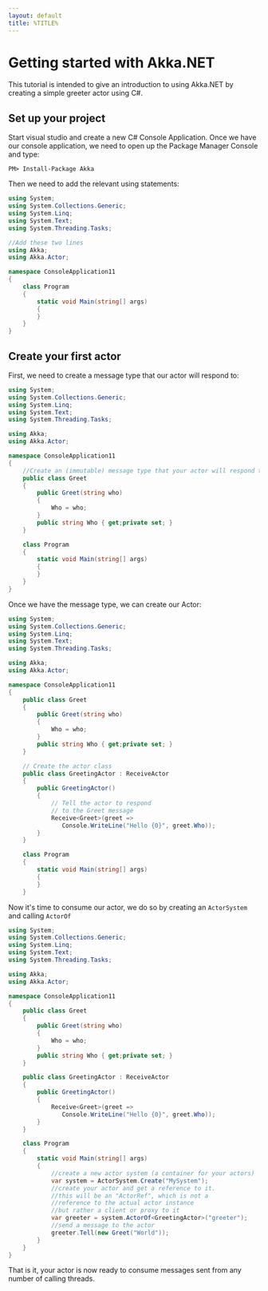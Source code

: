 ```yaml
---
layout: default
title: %TITLE%
---
```

# Getting started with Akka.NET

This tutorial is intended to give an introduction to using Akka.NET by creating a simple greeter actor using C#.

## Set up your project

Start visual studio and create a new C# Console Application.
Once we have our console application, we need to open up the Package Manager Console and type:

```
PM> Install-Package Akka
```

Then we need to add the relevant using statements:

```c#
using System;
using System.Collections.Generic;
using System.Linq;
using System.Text;
using System.Threading.Tasks;

//Add these two lines
using Akka;
using Akka.Actor;

namespace ConsoleApplication11
{
    class Program
    {
        static void Main(string[] args)
        {
        }
    }
}
```

## Create your first actor

First, we need to create a message type that our actor will respond to:

```csharp
using System;
using System.Collections.Generic;
using System.Linq;
using System.Text;
using System.Threading.Tasks;

using Akka;
using Akka.Actor;

namespace ConsoleApplication11
{
    //Create an (immutable) message type that your actor will respond to
    public class Greet
    {
        public Greet(string who)
        {
            Who = who;
        }
        public string Who { get;private set; }
    }

    class Program
    {
        static void Main(string[] args)
        {
        }
    }
}
```

Once we have the message type, we can create our Actor:
```csharp
using System;
using System.Collections.Generic;
using System.Linq;
using System.Text;
using System.Threading.Tasks;

using Akka;
using Akka.Actor;

namespace ConsoleApplication11
{
    public class Greet
    {
        public Greet(string who)
        {
            Who = who;
        }
        public string Who { get;private set; }
    }

    // Create the actor class
    public class GreetingActor : ReceiveActor
    {
        public GreetingActor()
        {
            // Tell the actor to respond 
            // to the Greet message
            Receive<Greet>(greet => 
               Console.WriteLine("Hello {0}", greet.Who));
        }
    }

    class Program
    {
        static void Main(string[] args)
        {
        }
    }
```

Now it's time to consume our actor, we do so by creating an `ActorSystem` and calling `ActorOf`

```c#
using System;
using System.Collections.Generic;
using System.Linq;
using System.Text;
using System.Threading.Tasks;

using Akka;
using Akka.Actor;

namespace ConsoleApplication11
{
    public class Greet
    {
        public Greet(string who)
        {
            Who = who;
        }
        public string Who { get;private set; }
    }

    public class GreetingActor : ReceiveActor
    {
        public GreetingActor()
        {
            Receive<Greet>(greet => 
               Console.WriteLine("Hello {0}", greet.Who));
        }
    }

    class Program
    {
        static void Main(string[] args)
        {
            //create a new actor system (a container for your actors)
            var system = ActorSystem.Create("MySystem");
            //create your actor and get a reference to it.
            //this will be an "ActorRef", which is not a 
            //reference to the actual actor instance
            //but rather a client or proxy to it
            var greeter = system.ActorOf<GreetingActor>("greeter");
            //send a message to the actor
            greeter.Tell(new Greet("World"));
        }
    }
}
```

That is it, your actor is now ready to consume messages sent from any number of calling threads.